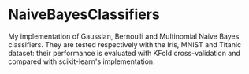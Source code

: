 # NaiveBayesClassifiers
My implementation of Gaussian, Bernoulli and Multinomial Naive Bayes classifiers.
They are tested respectively with the Iris, MNIST and Titanic dataset: their 
performance is evaluated with KFold cross-validation and compared with scikit-learn's implementation.